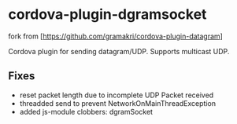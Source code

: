 # cordova-plugin-dgramsocket

fork from [https://github.com/gramakri/cordova-plugin-datagram]

Cordova plugin for sending datagram/UDP. Supports multicast UDP.

## Fixes
- reset packet length due to incomplete UDP Packet received
- threadded send to prevent NetworkOnMainThreadException
- added js-module clobbers: dgramSocket

